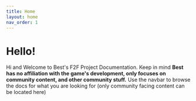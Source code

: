 ```yaml
---
title: Home
layout: home
nav_order: 1
---
```


# Hello!
Hi and Welcome to Best's F2F Project Documentation. Keep in mind **Best has no affiliation with the game's development, only focuses on community content, and other community stuff.**
Use the navbar to browse the docs for what you are looking for (only community facing content can be located here)

[Fears to Fathom Discord]: https://discord.gg/fears-to-fathom
[Website for things]: https://bestleaks.github.io/f2f-projects
